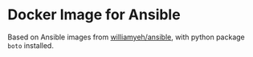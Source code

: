 # Docker Image for Ansible

Based on Ansible images from [williamyeh/ansible](https://hub.docker.com/r/williamyeh/ansible/), with python package `boto` installed.